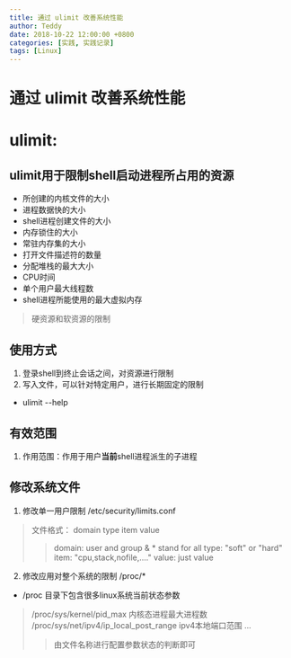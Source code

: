 ```yaml
---
title: 通过 ulimit 改善系统性能
author: Teddy
date: 2018-10-22 12:00:00 +0800
categories: [实践, 实践记录]
tags: [Linux]
---
```


# 通过 ulimit 改善系统性能

#  ulimit:
## ulimit用于限制shell启动进程所占用的资源
* 所创建的内核文件的大小
* 进程数据快的大小
* shell进程创建文件的大小
* 内存锁住的大小
* 常驻内存集的大小
* 打开文件描述符的数量
* 分配堆栈的最大大小
* CPU时间
* 单个用户最大线程数
* shell进程所能使用的最大虚拟内存
> 硬资源和软资源的限制

## 使用方式

1. 登录shell到终止会话之间，对资源进行限制
2. 写入文件，可以针对特定用户，进行长期固定的限制

* ulimit --help

## 有效范围

1. 作用范围：作用于用户**当前**shell进程派生的子进程

## 修改系统文件

1. 修改单一用户限制 /etc/security/limits.conf

> 文件格式：
> domain type item value
>> domain: user and group &amp; * stand for all
>> type: "soft" or "hard"
>> item: "cpu,stack,nofile,...."
>> value: just value

2. 修改应用对整个系统的限制 /proc/*

* /proc 目录下包含很多linux系统当前状态参数

> /proc/sys/kernel/pid_max 内核态进程最大进程数
> /proc/sys/net/ipv4/ip_local_post_range ipv4本地端口范围
> ...
>> 由文件名称进行配置参数状态的判断即可


